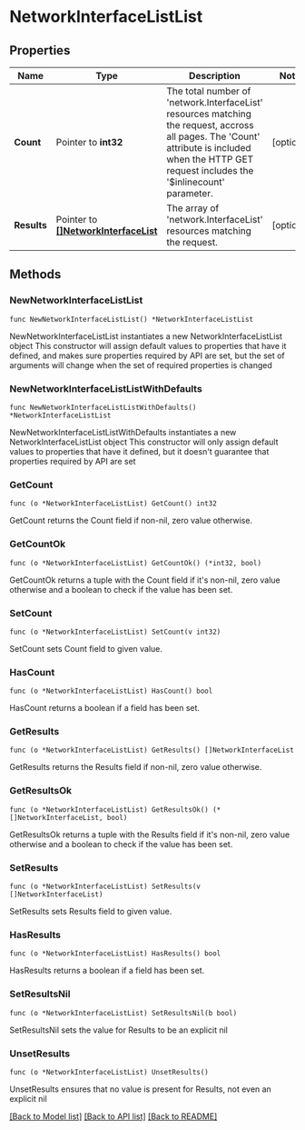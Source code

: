 # NetworkInterfaceListList

## Properties

Name | Type | Description | Notes
------------ | ------------- | ------------- | -------------
**Count** | Pointer to **int32** | The total number of &#39;network.InterfaceList&#39; resources matching the request, accross all pages. The &#39;Count&#39; attribute is included when the HTTP GET request includes the &#39;$inlinecount&#39; parameter. | [optional] 
**Results** | Pointer to [**[]NetworkInterfaceList**](NetworkInterfaceList.md) | The array of &#39;network.InterfaceList&#39; resources matching the request. | [optional] 

## Methods

### NewNetworkInterfaceListList

`func NewNetworkInterfaceListList() *NetworkInterfaceListList`

NewNetworkInterfaceListList instantiates a new NetworkInterfaceListList object
This constructor will assign default values to properties that have it defined,
and makes sure properties required by API are set, but the set of arguments
will change when the set of required properties is changed

### NewNetworkInterfaceListListWithDefaults

`func NewNetworkInterfaceListListWithDefaults() *NetworkInterfaceListList`

NewNetworkInterfaceListListWithDefaults instantiates a new NetworkInterfaceListList object
This constructor will only assign default values to properties that have it defined,
but it doesn't guarantee that properties required by API are set

### GetCount

`func (o *NetworkInterfaceListList) GetCount() int32`

GetCount returns the Count field if non-nil, zero value otherwise.

### GetCountOk

`func (o *NetworkInterfaceListList) GetCountOk() (*int32, bool)`

GetCountOk returns a tuple with the Count field if it's non-nil, zero value otherwise
and a boolean to check if the value has been set.

### SetCount

`func (o *NetworkInterfaceListList) SetCount(v int32)`

SetCount sets Count field to given value.

### HasCount

`func (o *NetworkInterfaceListList) HasCount() bool`

HasCount returns a boolean if a field has been set.

### GetResults

`func (o *NetworkInterfaceListList) GetResults() []NetworkInterfaceList`

GetResults returns the Results field if non-nil, zero value otherwise.

### GetResultsOk

`func (o *NetworkInterfaceListList) GetResultsOk() (*[]NetworkInterfaceList, bool)`

GetResultsOk returns a tuple with the Results field if it's non-nil, zero value otherwise
and a boolean to check if the value has been set.

### SetResults

`func (o *NetworkInterfaceListList) SetResults(v []NetworkInterfaceList)`

SetResults sets Results field to given value.

### HasResults

`func (o *NetworkInterfaceListList) HasResults() bool`

HasResults returns a boolean if a field has been set.

### SetResultsNil

`func (o *NetworkInterfaceListList) SetResultsNil(b bool)`

 SetResultsNil sets the value for Results to be an explicit nil

### UnsetResults
`func (o *NetworkInterfaceListList) UnsetResults()`

UnsetResults ensures that no value is present for Results, not even an explicit nil

[[Back to Model list]](../README.md#documentation-for-models) [[Back to API list]](../README.md#documentation-for-api-endpoints) [[Back to README]](../README.md)



